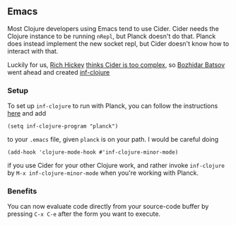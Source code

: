 ## Emacs

Most Clojure developers using Emacs tend to use Cider. Cider needs the
Clojure instance to be running `nRepl`, but Planck doesn't do
that. Planck does instead implement the new socket repl, but Cider
doesn't know how to interact with that.

Luckily for us, [Rich Hickey](http://www.infoq.com/presentations/Simple-Made-Easy)
[thinks Cider is too complex](http://batsov.com/articles/2014/12/04/introducing-inf-clojure-a-better-basic-clojure-repl-for-emacs/),
so 
[Bozhidar Batsov](http://batsov.com) went ahead and created
[inf-clojure](https://github.com/clojure-emacs/inf-clojure)

### Setup

To set up `inf-clojure` to run with Planck, you can follow the
instructions [here](https://github.com/clojure-emacs/inf-clojure) and
add
```
(setq inf-clojure-program "planck")
```

to your `.emacs` file, given `planck` is on your path. I would be
careful doing

```
(add-hook 'clojure-mode-hook #'inf-clojure-minor-mode)
```
if you use Cider for your other Clojure work, and rather invoke
`inf-clojure` by `M-x inf-clojure-minor-mode` when you're working with 
Planck.

### Benefits

You can now evaluate code directly from your source-code buffer by
pressing `C-x C-e` after the form you want to execute.
